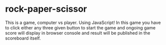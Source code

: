 # rock-paper-scissor
This is a game, computer vs player. Using JavaScript!
In this game you have to click either any three given button to start the game and ongoing game score will display in browser console and result will be published in the scoreboard itself.
